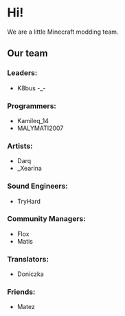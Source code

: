 # Hi!
We are a little Minecraft modding team.

## Our team
### Leaders:
* K8bus -_-
### Programmers:
* Kamileq_14
* MALYMATI2007
### Artists:
* Darq
* _Xearina
### Sound Engineers:
* TryHard
### Community Managers:
* Flox
* Matis
### Translators:
* Doniczka
### Friends:
* Matez
